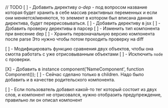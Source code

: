// TODO
[ ] - Добавить директиву _o-dep_ - под вопросом название
  которая будет хранить в себе массив реактивных переменных и если они меняется/меняются,
  то элемент в котором был вписана данная директива, будет перерисовываться.
  [ ] - Добавить дерективу в jsx
  [ ] - Добавить проверку дерективы в парсер
  [ ] - Изменить тип компонента при внесение dep
  [ ] - Хранить первоначальную версию компонента после parse
        Это нужно чтобы потом проходить проверку на diff

[ ] - Модифицировать функцию сравнения двух объектов, чтобы она смогла работать с уже отрисовыванным объектами
  [ ] - Исключить `node` с проверки. 

[X] - Добавить в instance component('NameComponent', function Component());
  [ ] - Сейчас сделано только в children. Надо было добавить и в качестве родительского компонента.

[ ] - Если пользователь добавил какой-то тег который состоит из двух слов, и компонент не отрисовался,
  нужно отобразить предупреждение, правильно ли он описал компонент